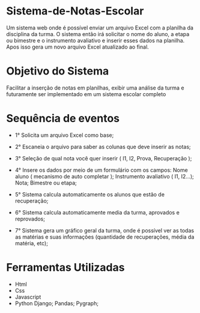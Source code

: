 # Sistema-de-Notas-Escolar

Um sistema web onde é possível enviar um arquivo Excel com a planilha da disciplina da turma. O sistema então irá solicitar o nome do aluno, a etapa ou bimestre e o instrumento avaliativo e inserir esses dados na planilha. Apos isso gera um novo arquivo Excel atualizado ao final.

# Objetivo do Sistema

Facilitar a inserção de notas em planilhas, exibir uma análise da turma e futuramente ser implementado em um sistema escolar completo


# Sequência de eventos

- 1° Solicita um arquivo Excel como base;

- 2° Escaneia o arquivo para saber as colunas que deve inserir as notas;
  
- 3° Seleção de qual nota você quer inserir ( I1, I2, Prova, Recuperação );

- 4° Insere os dados por meio de um formulário com os campos:
Nome aluno ( mecanismo de auto completar );
Instrumento avaliativo ( I1, I2...);
Nota;
Bimestre ou etapa;

- 5° Sistema calcula automaticamente os alunos que estão de recuperação;
  
- 6° Sistema calcula automaticamente media da turma, aprovados e reprovados;
  
- 7° Sistema gera um gráfico geral da turma, onde é possível ver as todas as matérias e suas informações (quantidade de recuperações, média da matéria, etc);

# Ferramentas Utilizadas

- Html
- Css
- Javascript
- Python
  Django;
  Pandas;
  Pygraph;
